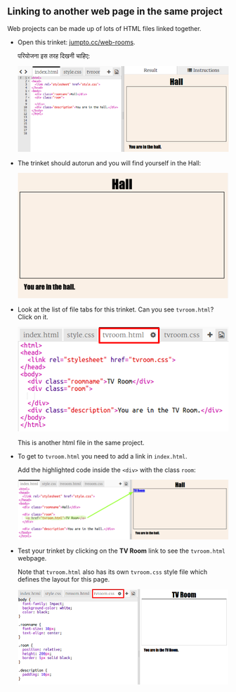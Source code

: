 ## Linking to another web page in the same project

Web projects can be made up of lots of HTML files linked together.

+ Open this trinket: <a href="http://jumpto.cc/web-rooms" target="_blank">jumpto.cc/web-rooms</a>.
    
    परियोजना इस तरह दिखनी चाहिए:
    
    ![स्क्रीनशॉट](images/rooms-starter.png)

+ The trinket should autorun and you will find yourself in the Hall:
    
    ![स्क्रीनशॉट](images/rooms-hall-start.png)

+ Look at the list of file tabs for this trinket. Can you see `tvroom.html`? Click on it.
    
    ![स्क्रीनशॉट](images/rooms-tvroom-html.png)
    
    This is another html file in the same project.

+ To get to `tvroom.html` you need to add a link in `index.html`.
    
    Add the highlighted code inside the `<div>` with the class `room`:
    
    ![स्क्रीनशॉट](images/rooms-link-tvroom.png)

+ Test your trinket by clicking on the **TV Room** link to see the `tvroom.html` webpage.
    
    Note that `tvroom.html` also has its own `tvroom.css` style file which defines the layout for this page.
    
    ![स्क्रीनशॉट](images/rooms-tvroom-unstyled.png)